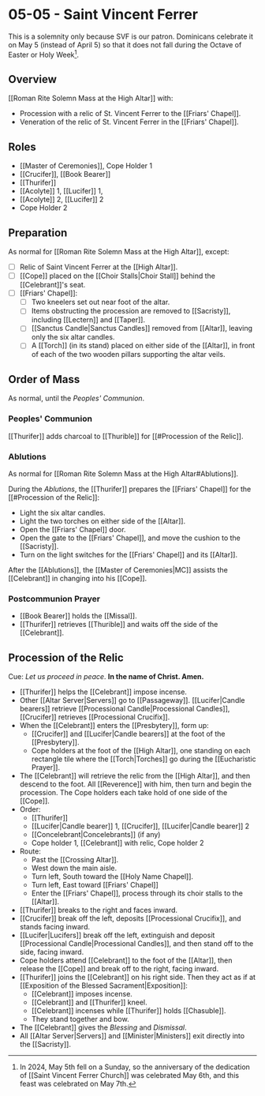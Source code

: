 # 05-05 - Saint Vincent Ferrer
This is a solemnity only because SVF is our patron. Dominicans celebrate it on May 5 (instead of April 5) so that it does not fall during the Octave of Easter or Holy Week[^dating].

[^dating]: In 2024, May 5th fell on a Sunday, so the anniversary of the dedication of [[Saint Vincent Ferrer Church]] was celebrated May 6th, and this feast was celebrated on May 7th.

## Overview
[[Roman Rite Solemn Mass at the High Altar]] with:

- Procession with a relic of St. Vincent Ferrer to the [[Friars' Chapel]].
- Veneration of the relic of St. Vincent Ferrer in the [[Friars' Chapel]].

## Roles
- [[Master of Ceremonies]], Cope Holder 1
- [[Crucifer]], [[Book Bearer]]
- [[Thurifer]]
- [[Acolyte]] 1, [[Lucifer]] 1, 
- [[Acolyte]] 2, [[Lucifer]] 2
- Cope Holder 2

## Preparation
As normal for [[Roman Rite Solemn Mass at the High Altar]], except:

- [ ] Relic of Saint Vincent Ferrer at the [[High Altar]].
- [ ] [[Cope]] placed on the [[Choir Stalls|Choir Stall]] behind the [[Celebrant]]'s seat.
- [ ] [[Friars' Chapel]]:
	- [ ] Two kneelers set out near foot of the altar.
	- [ ] Items obstructing the procession are removed to [[Sacristy]], including [[Lectern]] and [[Taper]].
	- [ ] [[Sanctus Candle|Sanctus Candles]] removed from [[Altar]], leaving only the six altar candles.
	- [ ] A [[Torch]] (in its stand) placed on either side of the [[Altar]], in front of each of the two wooden pillars supporting the altar veils.

## Order of Mass
As normal, until the _Peoples' Communion_.

### Peoples' Communion
[[Thurifer]] adds charcoal to [[Thurible]] for [[#Procession of the Relic]].

### Ablutions
As normal for [[Roman Rite Solemn Mass at the High Altar#Ablutions]].

During the _Ablutions_, the [[Thurifer]] prepares the [[Friars' Chapel]] for the [[#Procession of the Relic]]:

- Light the six altar candles.
- Light the two torches on either side of the [[Altar]].
- Open the [[Friars' Chapel]] door.
- Open the gate to the [[Friars' Chapel]], and move the cushion to the [[Sacristy]].
- Turn on the light switches for the [[Friars' Chapel]] and its [[Altar]].

After the [[Ablutions]], the [[Master of Ceremonies|MC]] assists the [[Celebrant]] in changing into his [[Cope]].

### Postcommunion Prayer
- [[Book Bearer]] holds the [[Missal]].
- [[Thurifer]] retrieves [[Thurible]] and waits off the side of the [[Celebrant]].

## Procession of the Relic
Cue: _Let us proceed in peace_. **In the name of Christ. Amen.**

- [[Thurifer]] helps the [[Celebrant]] impose incense.
- Other [[Altar Server|Servers]] go to [[Passageway]]. [[Lucifer|Candle bearers]] retrieve [[Processional Candle|Processional Candles]], [[Crucifer]] retrieves [[Processional Crucifix]].
- When the [[Celebrant]] enters the [[Presbytery]], form up:
	- [[Crucifer]] and [[Lucifer|Candle bearers]] at the foot of the [[Presbytery]].
	- Cope holders at the foot of the [[High Altar]], one standing on each rectangle tile where the [[Torch|Torches]] go during the [[Eucharistic Prayer]].
- The [[Celebrant]] will retrieve the relic from the [[High Altar]], and then descend to the foot. All [[Reverence]] with him, then turn and begin the procession. The Cope holders each take hold of one side of the [[Cope]].
- Order:
	- [[Thurifer]]
	- [[Lucifer|Candle bearer]] 1, [[Crucifer]], [[Lucifer|Candle bearer]] 2
	- [[Concelebrant|Concelebrants]] (if any)
	- Cope holder 1, [[Celebrant]] with relic, Cope holder 2
- Route:
	- Past the [[Crossing Altar]].
	- West down the main aisle.
	- Turn left, South toward the [[Holy Name Chapel]].
	- Turn left, East toward [[Friars' Chapel]]
	- Enter the [[Friars' Chapel]], process through its choir stalls to the [[Altar]].
- [[Thurifer]] breaks to the right and faces inward.
- [[Crucifer]] break off the left, deposits [[Processional Crucifix]], and stands facing inward.
- [[Lucifer|Lucifers]] break off the left, extinguish and deposit [[Processional Candle|Processional Candles]], and then stand off to the side, facing inward.
- Cope holders attend [[Celebrant]] to the foot of the [[Altar]], then release the [[Cope]] and break off to the right, facing inward.
- [[Thurifer]] joins the [[Celebrant]] on his right side. Then they act as if at [[Exposition of the Blessed Sacrament|Exposition]]:
	- [[Celebrant]] imposes incense.
	- [[Celebrant]] and [[Thurifer]] kneel.
	- [[Celebrant]] incenses while [[Thurifer]] holds [[Chasuble]].
	- They stand together and bow.
- The [[Celebrant]] gives the _Blessing_ and _Dismissal_.
- All [[Altar Server|Servers]] and [[Minister|Ministers]] exit directly into the [[Sacristy]].
